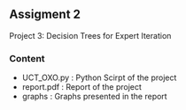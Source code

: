 ## Assigment 2 
Project 3: Decision Trees for Expert Iteration

### Content
- UCT_OXO.py : Python Scirpt of the project
- report.pdf : Report of the project
- graphs     : Graphs presented in the report
